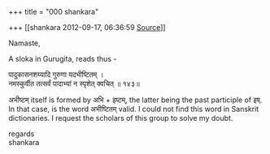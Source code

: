 +++
title = "000 shankara"

+++
[[shankara	2012-09-17, 06:36:59 [Source](https://groups.google.com/g/samskrita/c/A_nOcuIw35k)]]



Namaste,

  

A sloka in Gurugita, reads thus -  

  

पादुकासनशय्यादि गुरुणा यदभीष्टितम् ।  
नमस्कुर्वीत तत्सर्वं पादाभ्यां न स्पृशेत् क्वचित् ॥ १४३॥  

  

अभीष्टम् itself is formed by अभि + इष्टम्, the latter being the past participle of इष्. In that case, is the word अभीष्टितम् valid. I could not find this word in Sanskrit dictionaries. I request the scholars of this group to solve my doubt.  



regards  
shankara

